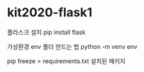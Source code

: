 # kit2020-flask1

플라스크 설치 pip install flask

가상환경 env 폴더 만드는 법 python -m venv env

pip freeze > requirements.txt 설치된 패키지 
